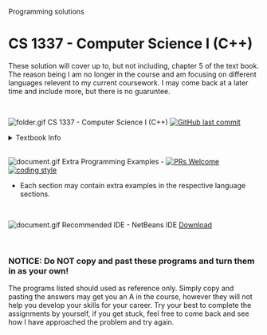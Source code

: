 Programming solutions
# CS 1337 - Computer Science I (C++)

These solution will cover up to, but not including, chapter 5 of the text book.  The reason being I am no longer in the course and am focusing on different languages relevent to my current coursework.  I may come back at a later time and include more, but there is no guaruntee.

<br/>

![folder.gif](https://i.imgur.com/8bEei2O.gif "CPlusPlus")
CS 1337 - Computer Science I (C++)
[![GitHub last commit](https://img.shields.io/github/last-commit/aaronmaynard/CPlusPlus.svg)]()
<details>
<summary>Textbook Info</summary>
Programming Challenges are taken from the following textbook: Gaddis, Tony. Starting Out With C++: From Control Structures Through Objects. Addison Wesley, 2015 (8th edition) ISBN: 978-0-13-376939-5
</details>

<br/>

![document.gif](https://i.imgur.com/xh7L6vs.gif "Extre Programming Examples") 
Extra Programming Examples - 
[![PRs Welcome](https://img.shields.io/badge/PRs-welcome-brightgreen.svg)](http://makeapullrequest.com)
[![coding style](https://img.shields.io/badge/coding%20style-standard-blue.svg)](#)

* Each section may contain extra examples in the respective language sections.

<br/>

![document.gif](https://i.imgur.com/0olmqBY.gif "Preferred IDE") 
Recommended IDE - NetBeans IDE [Download](https://netbeans.org/downloads/)

<br/>

### NOTICE: Do NOT copy and past these programs and turn them in as your own!

The programs listed should used as reference only.  Simply copy and pasting the answers may get you an A in the course, however they will not help you develop your skills for your career.  Try your best to complete the assignments by yourself, if you get stuck, feel free to come back and see how I have approached the problem and try again.
